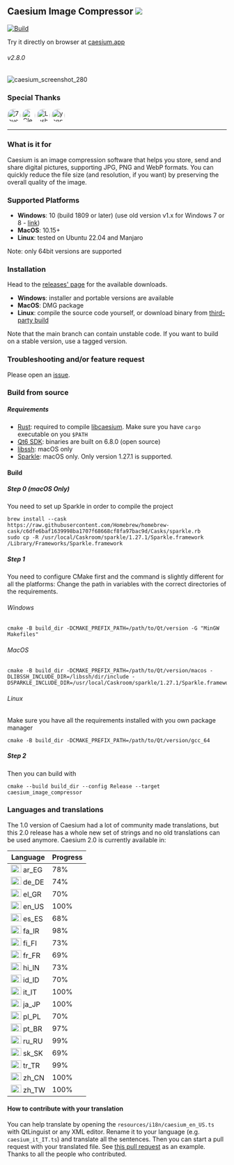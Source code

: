 ## Caesium Image Compressor  [![](https://img.shields.io/static/v1?label=Sponsor&message=%E2%9D%A4&logo=GitHub&color=%23fe8e86)](https://github.com/sponsors/Lymphatus)

[![Build](https://github.com/Lymphatus/caesium-image-compressor/actions/workflows/build-qt.yml/badge.svg)](https://github.com/Lymphatus/caesium-image-compressor/actions/workflows/build-qt.yml)

Try it directly on browser at [caesium.app](https://caesium.app)

###### v2.8.0

![caesium_screenshot_280](https://github.com/user-attachments/assets/e5a6510a-58c5-4349-8563-f4e3ee84d5a0)

### Special Thanks

<a href="https://github.com/7eventech77"><img src="https://github.com/7eventech77.png" width="30px" alt="7eventech77" style="border-radius: 100%;" /></a>
<a href="https://github.com/ClearRabbit"><img src="https://github.com/ClearRabbit.png" width="30px" alt="ClearRabbit" style="border-radius: 100%;" /></a>
<a href="https://github.com/LushawnDev"><img src="https://github.com/LushawnDev.png" width="30px" alt="LushawnDev" style="border-radius: 100%;" /></a>
<a href="https://github.com/yannkost"><img src="https://github.com/yannkost.png" width="30px" alt="yannkost" style="border-radius: 100%;" /></a>

----------

### What is it for

Caesium is an image compression software that helps you store, send and share digital pictures, supporting JPG, PNG and
WebP formats.
You can quickly reduce the file size (and resolution, if you want) by preserving the overall quality of the image.

### Supported Platforms

- **Windows**: 10 (build 1809 or later) (use old version v1.x for Windows 7 or
  8 - [link](https://www.fosshub.com/Caesium-Image-Compressor-old.html))
- **MacOS**: 10.15+
- **Linux**: tested on Ubuntu 22.04 and Manjaro

Note: only 64bit versions are supported

### Installation

Head to the [releases' page](https://github.com/Lymphatus/caesium-image-compressor/releases) for the available
downloads.

- **Windows**: installer and portable versions are available
- **MacOS**: DMG package
- **Linux**: compile the source code yourself, or download binary
  from [third-party build](https://github.com/larygwil/caesium-image-compressor/releases)

Note that the main branch can contain unstable code. If you want to build on a stable version, use a tagged version.

### Troubleshooting and/or feature request

Please open an [issue](https://github.com/Lymphatus/caesium-image-compressor/issues).

### Build from source

##### Requirements

- [Rust](https://www.rust-lang.org/tools/install): required to
  compile [libcaesium](https://github.com/Lymphatus/libcaesium). Make sure you have `cargo` executable on you `$PATH`
- [Qt6 SDK](https://www.qt.io/download/): binaries are built on 6.8.0 (open source)
- [libssh](https://www.libssh.org/): macOS only
- [Sparkle](https://sparkle-project.org/): macOS only. Only version 1.27.1 is supported.

#### Build

##### Step 0 (macOS Only)

You need to set up Sparkle in order to compile the project

```
brew install --cask https://raw.githubusercontent.com/Homebrew/homebrew-cask/c6dfe6baf1639998ba1707f68668cf8fa97bac9d/Casks/sparkle.rb
sudo cp -R /usr/local/Caskroom/sparkle/1.27.1/Sparkle.framework /Library/Frameworks/Sparkle.framework
```

##### Step 1

You need to configure CMake first and the command is slightly different for all the platforms:
Change the path in variables with the correct directories of the requirements.

###### Windows

```
cmake -B build_dir -DCMAKE_PREFIX_PATH=/path/to/Qt/version -G "MinGW Makefiles"
```

###### MacOS

```
cmake -B build_dir -DCMAKE_PREFIX_PATH=/path/to/Qt/version/macos -DLIBSSH_INCLUDE_DIR=/libssh/dir/include -DSPARKLE_INCLUDE_DIR=/usr/local/Caskroom/sparkle/1.27.1/Sparkle.framework/Versions/Current/Headers
```

###### Linux

Make sure you have all the requirements installed with you own package manager

```
cmake -B build_dir -DCMAKE_PREFIX_PATH=/path/to/Qt/version/gcc_64
```

##### Step 2

Then you can build with

```
cmake --build build_dir --config Release --target caesium_image_compressor
```

### Languages and translations

The 1.0 version of Caesium had a lot of community made translations, but this 2.0 release has a whole new set of strings
and no old translations can be used anymore.
Caesium 2.0 is currently available in:

| Language                                                                           | Progress |
|------------------------------------------------------------------------------------|----------|
| <img src="https://flagcdn.com/48x36/eg.png" width="24" height="18" alt="EG"> ar_EG | 78%      |
| <img src="https://flagcdn.com/48x36/de.png" width="24" height="18" alt="DE"> de_DE | 74%      |
| <img src="https://flagcdn.com/48x36/gr.png" width="24" height="18" alt="GR"> el_GR | 70%      |
| <img src="https://flagcdn.com/48x36/us.png" width="24" height="18" alt="US"> en_US | 100%     |
| <img src="https://flagcdn.com/48x36/es.png" width="24" height="18" alt="ES"> es_ES | 68%      |
| <img src="https://flagcdn.com/48x36/ir.png" width="24" height="18" alt="IR"> fa_IR | 98%      |
| <img src="https://flagcdn.com/48x36/fi.png" width="24" height="18" alt="FI"> fi_FI | 73%      |
| <img src="https://flagcdn.com/48x36/fr.png" width="24" height="18" alt="FR"> fr_FR | 69%      |
| <img src="https://flagcdn.com/48x36/in.png" width="24" height="18" alt="IN"> hi_IN | 73%      |
| <img src="https://flagcdn.com/48x36/id.png" width="24" height="18" alt="ID"> id_ID | 70%      |
| <img src="https://flagcdn.com/48x36/it.png" width="24" height="18" alt="IT"> it_IT | 100%     |
| <img src="https://flagcdn.com/48x36/jp.png" width="24" height="18" alt="JP"> ja_JP | 100%     |
| <img src="https://flagcdn.com/48x36/pl.png" width="24" height="18" alt="PL"> pl_PL | 70%      |
| <img src="https://flagcdn.com/48x36/br.png" width="24" height="18" alt="BR"> pt_BR | 97%      |
| <img src="https://flagcdn.com/48x36/ru.png" width="24" height="18" alt="RU"> ru_RU | 99%      |
| <img src="https://flagcdn.com/48x36/sk.png" width="24" height="18" alt="SK"> sk_SK | 69%      |
| <img src="https://flagcdn.com/48x36/tr.png" width="24" height="18" alt="TR"> tr_TR | 99%      |
| <img src="https://flagcdn.com/48x36/cn.png" width="24" height="18" alt="CN"> zh_CN | 100%     |
| <img src="https://flagcdn.com/48x36/tw.png" width="24" height="18" alt="TW"> zh_TW | 100%     |

#### How to contribute with your translation

You can help translate by opening the `resources/i18n/caesium_en_US.ts` with QtLinguist or any XML editor. Rename it to
your language (e.g. `caesium_it_IT.ts`) and translate all the sentences. Then you can start a pull request with your
translated file.
See [this pull request](https://github.com/Lymphatus/caesium-image-compressor/pull/106) as an example.
Thanks to all the people who contributed.
